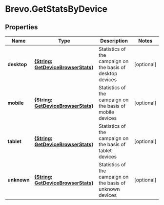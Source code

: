 # Brevo.GetStatsByDevice

## Properties
Name | Type | Description | Notes
------------ | ------------- | ------------- | -------------
**desktop** | [**{String: GetDeviceBrowserStats}**](GetDeviceBrowserStats.md) | Statistics of the campaign on the basis of desktop devices | [optional] 
**mobile** | [**{String: GetDeviceBrowserStats}**](GetDeviceBrowserStats.md) | Statistics of the campaign on the basis of mobile devices | [optional] 
**tablet** | [**{String: GetDeviceBrowserStats}**](GetDeviceBrowserStats.md) | Statistics of the campaign on the basis of tablet devices | [optional] 
**unknown** | [**{String: GetDeviceBrowserStats}**](GetDeviceBrowserStats.md) | Statistics of the campaign on the basis of unknown devices | [optional] 


